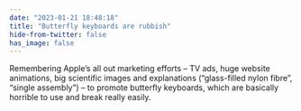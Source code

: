 ```yaml
---
date: "2023-01-21 18:48:18"
title: "Butterfly keyboards are rubbish"
hide-from-twitter: false
has_image: false
---
```


Remembering Apple’s all out marketing efforts – TV ads, huge website animations, big scientific images and explanations (“glass-filled nylon fibre”, “single assembly”) – to promote butterfly keyboards, which are basically horrible to use and break really easily.
